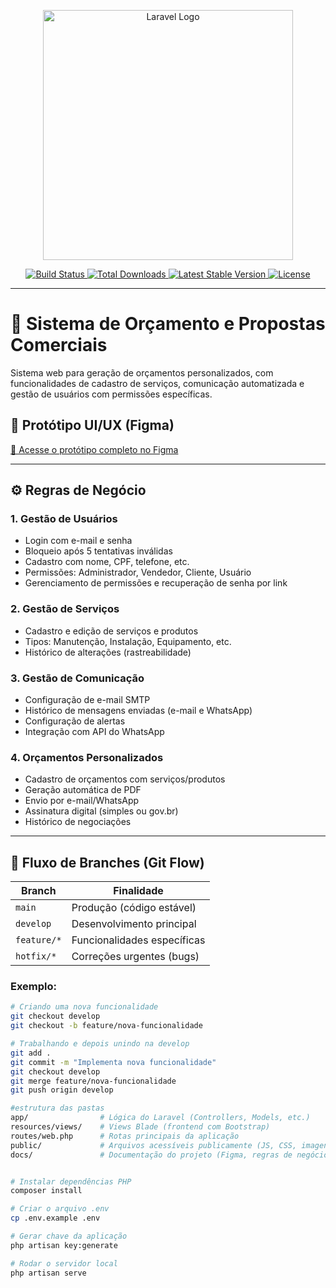 <p align="center">
  <a href="https://laravel.com" target="_blank">
    <img src="https://raw.githubusercontent.com/laravel/art/master/logo-lockup/5%20SVG/2%20CMYK/1%20Full%20Color/laravel-logolockup-cmyk-red.svg" width="400" alt="Laravel Logo">
  </a>
</p>

<p align="center">
  <a href="https://github.com/laravel/framework/actions">
    <img src="https://github.com/laravel/framework/workflows/tests/badge.svg" alt="Build Status">
  </a>
  <a href="https://packagist.org/packages/laravel/framework">
    <img src="https://img.shields.io/packagist/dt/laravel/framework" alt="Total Downloads">
  </a>
  <a href="https://packagist.org/packages/laravel/framework">
    <img src="https://img.shields.io/packagist/v/laravel/framework" alt="Latest Stable Version">
  </a>
  <a href="https://packagist.org/packages/laravel/framework">
    <img src="https://img.shields.io/packagist/l/laravel/framework" alt="License">
  </a>
</p>

---

# 🧾 Sistema de Orçamento e Propostas Comerciais

Sistema web para geração de orçamentos personalizados, com funcionalidades de cadastro de serviços, comunicação automatizada e gestão de usuários com permissões específicas.

## 🎨 Protótipo UI/UX (Figma)

[🔗 Acesse o protótipo completo no Figma](https://www.figma.com/design/MpkzKNMkdpxKj7YJB75qGs/Sistema-de-Or%C3%A7amento-e-Propostas-Comerciais?node-id=0-1)

---

## ⚙️ Regras de Negócio

### 1. Gestão de Usuários
- Login com e-mail e senha
- Bloqueio após 5 tentativas inválidas
- Cadastro com nome, CPF, telefone, etc.
- Permissões: Administrador, Vendedor, Cliente, Usuário
- Gerenciamento de permissões e recuperação de senha por link

### 2. Gestão de Serviços
- Cadastro e edição de serviços e produtos
- Tipos: Manutenção, Instalação, Equipamento, etc.
- Histórico de alterações (rastreabilidade)

### 3. Gestão de Comunicação
- Configuração de e-mail SMTP
- Histórico de mensagens enviadas (e-mail e WhatsApp)
- Configuração de alertas
- Integração com API do WhatsApp

### 4. Orçamentos Personalizados
- Cadastro de orçamentos com serviços/produtos
- Geração automática de PDF
- Envio por e-mail/WhatsApp
- Assinatura digital (simples ou gov.br)
- Histórico de negociações

---

## 🧪 Fluxo de Branches (Git Flow)

| Branch       | Finalidade                                      |
|--------------|--------------------------------------------------|
| `main`       | Produção (código estável)                        |
| `develop`    | Desenvolvimento principal                        |
| `feature/*`  | Funcionalidades específicas                      |
| `hotfix/*`   | Correções urgentes (bugs)                        |

### Exemplo:
```bash
# Criando uma nova funcionalidade
git checkout develop
git checkout -b feature/nova-funcionalidade

# Trabalhando e depois unindo na develop
git add .
git commit -m "Implementa nova funcionalidade"
git checkout develop
git merge feature/nova-funcionalidade
git push origin develop

#estrutura das pastas
app/                # Lógica do Laravel (Controllers, Models, etc.)
resources/views/    # Views Blade (frontend com Bootstrap)
routes/web.php      # Rotas principais da aplicação
public/             # Arquivos acessíveis publicamente (JS, CSS, imagens)
docs/               # Documentação do projeto (Figma, regras de negócio, etc.)


# Instalar dependências PHP
composer install

# Criar o arquivo .env
cp .env.example .env

# Gerar chave da aplicação
php artisan key:generate

# Rodar o servidor local
php artisan serve
